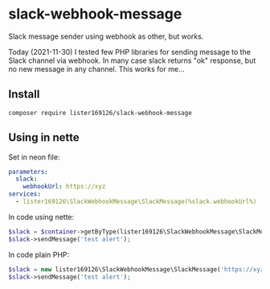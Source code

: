 # slack-webhook-message
Slack message sender using webhook as other, but works.

Today (2021-11-30) I tested few PHP libraries for sending message to the Slack channel via webhook. In many case slack returns "ok" response, but no new message in any channel. This works for me...

## Install
`composer require lister169126/slack-webhook-message`

## Using in nette
Set in neon file:
```yaml
parameters:
  slack:
    webhookUrl: https://xyz
services:
  - lister169126\SlackWebhookMessage\SlackMessage(%slack.webhookUrl%)
```
In code using nette:
```php
$slack = $container->getByType(lister169126\SlackWebhookMessage\SlackMessage::class);
$slack->sendMessage('test alert');
```

In code plain PHP:
```php
$slack = new lister169126\SlackWebhookMessage\SlackMessage('https://xyz');
$slack->sendMessage('test alert');
```
